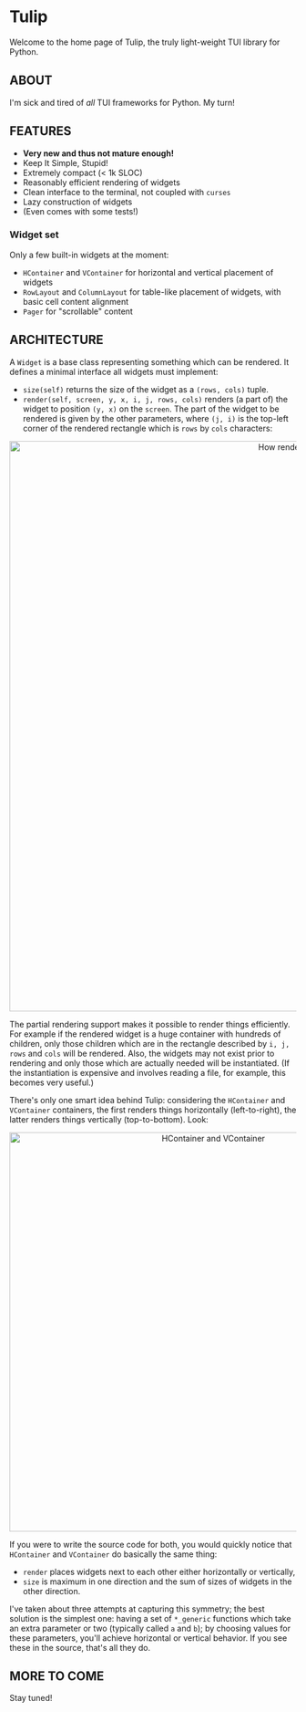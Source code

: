 # Tulip

Welcome to the home page of Tulip, the truly light-weight TUI library for Python.

## ABOUT

I'm sick and tired of *all* TUI frameworks for Python. My turn!

## FEATURES

  - **Very new and thus not mature enough!**
  - Keep It Simple, Stupid!
  - Extremely compact (< 1k SLOC)
  - Reasonably efficient rendering of widgets
  - Clean interface to the terminal, not coupled with `curses`
  - Lazy construction of widgets
  - (Even comes with some tests!)

### Widget set

Only a few built-in widgets at the moment:

  - `HContainer` and `VContainer` for horizontal and vertical placement of widgets
  - `RowLayout` and `ColumnLayout` for table-like placement of widgets, with basic cell content alignment
  - `Pager` for "scrollable" content

## ARCHITECTURE

A `Widget` is a base class representing something which can be rendered. It
defines a minimal interface all widgets must implement:

  - `size(self)` returns the size of the widget as a `(rows, cols)` tuple.
  - `render(self, screen, y, x, i, j, rows, cols)` renders (a part of) the
    widget to position `(y, x)` on the `screen`. The part of the widget to
    be rendered is given by the other parameters, where `(j, i)` is the top-left
    corner of the rendered rectangle which is `rows` by `cols` characters:

<div style="text-align: center">
<img width=1000 src="https://github.com/dcepelik/tulip/blob/master/img/render.svg" alt="How rendering works" />

</div>

The partial rendering support makes it possible to render things efficiently.
For example if the rendered widget is a huge container with hundreds of children,
only those children which are in the rectangle described by `i, j, rows` and `cols`
will be rendered. Also, the widgets may not exist prior to rendering and only
those which are actually needed will be instantiated. (If the instantiation
is expensive and involves reading a file, for example, this becomes very useful.)

There's only one smart idea behind Tulip: considering the `HContainer` and
`VContainer` containers, the first renders things horizontally (left-to-right),
the latter renders things vertically (top-to-bottom). Look:

<div style="text-align: center">
<img width=700 src="https://github.com/dcepelik/tulip/blob/master/img/hcont-and-vcont.svg" alt="HContainer and VContainer" />
</div>

If you were to write the source code for both, you would quickly notice that
`HContainer` and `VContainer` do basically the same thing:

  - `render` places widgets next to each other either horizontally or vertically,
  - `size` is maximum in one direction and the sum of sizes of widgets in the other
    direction.

I've taken about three attempts at capturing this symmetry; the best solution
is the simplest one: having a set of `*_generic` functions which take an extra
parameter or two (typically called `a` and `b`); by choosing values for these
parameters, you'll achieve horizontal or vertical behavior. If you see these
in the source, that's all they do.

## MORE TO COME

Stay tuned!
